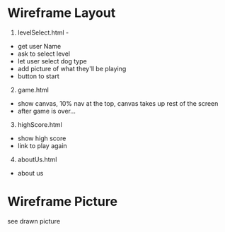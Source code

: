 # Wireframe Layout

1. levelSelect.html - 
  * get user Name
  * ask to select level
  * let user select dog type
  * add picture of what they'll be playing
  * button to start

2. game.html 
  * show canvas, 10% nav at the top, canvas takes up rest of the screen
  * after game is over...

3. highScore.html 
  * show high score
  * link to play again

4. aboutUs.html 
  * about us

# Wireframe Picture
see drawn picture